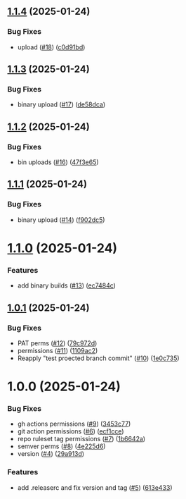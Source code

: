 ## [1.1.4](https://github.com/adamfitz/nnDiscordBot/compare/v1.1.3...v1.1.4) (2025-01-24)


### Bug Fixes

* upload ([#18](https://github.com/adamfitz/nnDiscordBot/issues/18)) ([c0d91bd](https://github.com/adamfitz/nnDiscordBot/commit/c0d91bd679654cc730293cfa85cad8d97d7b7f1f))

## [1.1.3](https://github.com/adamfitz/nnDiscordBot/compare/v1.1.2...v1.1.3) (2025-01-24)


### Bug Fixes

* binary upload ([#17](https://github.com/adamfitz/nnDiscordBot/issues/17)) ([de58dca](https://github.com/adamfitz/nnDiscordBot/commit/de58dcaf56c63c94be5bfeb4a498cdd0d0659be6))

## [1.1.2](https://github.com/adamfitz/nnDiscordBot/compare/v1.1.1...v1.1.2) (2025-01-24)


### Bug Fixes

* bin uploads ([#16](https://github.com/adamfitz/nnDiscordBot/issues/16)) ([47f3e65](https://github.com/adamfitz/nnDiscordBot/commit/47f3e6514ced706d2f7df2fe8b78c8ecb1ea474e))

## [1.1.1](https://github.com/adamfitz/nnDiscordBot/compare/v1.1.0...v1.1.1) (2025-01-24)


### Bug Fixes

* binary upload ([#14](https://github.com/adamfitz/nnDiscordBot/issues/14)) ([f902dc5](https://github.com/adamfitz/nnDiscordBot/commit/f902dc5399c820a8725be60e6704d98859a09efc))

# [1.1.0](https://github.com/adamfitz/nnDiscordBot/compare/v1.0.1...v1.1.0) (2025-01-24)


### Features

* add binary builds ([#13](https://github.com/adamfitz/nnDiscordBot/issues/13)) ([ec7484c](https://github.com/adamfitz/nnDiscordBot/commit/ec7484c37f87705055e864cff24b968caa554a20))

## [1.0.1](https://github.com/adamfitz/nnDiscordBot/compare/v1.0.0...v1.0.1) (2025-01-24)


### Bug Fixes

* PAT perms ([#12](https://github.com/adamfitz/nnDiscordBot/issues/12)) ([79c972d](https://github.com/adamfitz/nnDiscordBot/commit/79c972d3f279b0fa05a103d1aeead70887fdb73f))
* permissions ([#11](https://github.com/adamfitz/nnDiscordBot/issues/11)) ([1109ac2](https://github.com/adamfitz/nnDiscordBot/commit/1109ac26a6199b2f0ac71485eb1fe9283780c483))
* Reapply "test proected branch commit" ([#10](https://github.com/adamfitz/nnDiscordBot/issues/10)) ([1e0c735](https://github.com/adamfitz/nnDiscordBot/commit/1e0c735d4c1e049ea5edcba7e7858cce769468a6))

# 1.0.0 (2025-01-24)


### Bug Fixes

* gh actions permissions ([#9](https://github.com/adamfitz/nnDiscordBot/issues/9)) ([3453c77](https://github.com/adamfitz/nnDiscordBot/commit/3453c7737342a2d1b484a9d936a65f4acbf2a90f))
* git action permissions ([#6](https://github.com/adamfitz/nnDiscordBot/issues/6)) ([ecf1cce](https://github.com/adamfitz/nnDiscordBot/commit/ecf1ccec9c0e4483d78f14f2757dc271d47fac6e))
* repo ruleset tag permissions ([#7](https://github.com/adamfitz/nnDiscordBot/issues/7)) ([1b6642a](https://github.com/adamfitz/nnDiscordBot/commit/1b6642a00b7853a18ed7fec1ba1c218ef2217ca6))
* semver perms ([#8](https://github.com/adamfitz/nnDiscordBot/issues/8)) ([4e225d6](https://github.com/adamfitz/nnDiscordBot/commit/4e225d6b70632e7759362e6afe6fb262a2954ab0))
* version ([#4](https://github.com/adamfitz/nnDiscordBot/issues/4)) ([29a913d](https://github.com/adamfitz/nnDiscordBot/commit/29a913d0fac51067b519ca16a6ef6d7f504dc37b))


### Features

* add .releaserc and fix version and tag ([#5](https://github.com/adamfitz/nnDiscordBot/issues/5)) ([613e433](https://github.com/adamfitz/nnDiscordBot/commit/613e4338891b0fb4cc48a4d8bac55e237ba98011))
